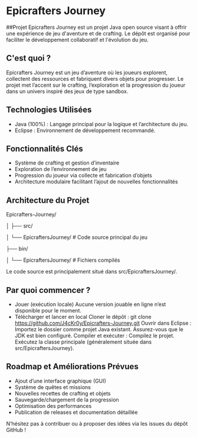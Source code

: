 # Epicrafters Journey 

##Projet 
Epicrafters Journey est un projet Java open source visant à offrir une expérience de jeu d'aventure et de crafting. 
Le dépôt est organisé pour faciliter le développement collaboratif et l'évolution du jeu. 

## C'est quoi ? 
Epicrafters Journey est un jeu d’aventure où les joueurs explorent, collectent des ressources et fabriquent divers objets pour progresser. 
Le projet met l’accent sur le crafting, l’exploration et la progression du joueur dans un univers inspiré des jeux de type sandbox. 

## Technologies Utilisées 
- Java (100%) : Langage principal pour la logique et l’architecture du jeu. 
- Eclipse : Environnement de développement recommandé. 

## Fonctionnalités Clés 
- Système de crafting et gestion d’inventaire 
- Exploration de l’environnement de jeu 
- Progression du joueur via collecte et fabrication d’objets 
- Architecture modulaire facilitant l’ajout de nouvelles fonctionnalités 

## Architecture du Projet 
Epicrafters-Journey/ 

│ ├── src/ 

│ └── EpicraftersJourney/ # Code source principal du jeu 

├── bin/ 

│ └── EpicraftersJourney/ # Fichiers compilés 

Le code source est principalement situé dans src/EpicraftersJourney/. 

## Par quoi commencer ? 
- Jouer (exécution locale) Aucune version jouable en ligne n’est disponible pour le moment. 
- Télécharger et lancer en local 
Cloner le dépôt : git clone https://github.com/J4cKr0y/Epicrafters-Journey.git 
Ouvrir dans Eclipse : Importez le dossier comme projet Java existant. 
Assurez-vous que le JDK est bien configuré. 
Compiler et exécuter : Compilez le projet. Exécutez la classe principale (généralement située dans src/EpicraftersJourney). 

## Roadmap et Améliorations Prévues 
- Ajout d’une interface graphique (GUI) 
- Système de quêtes et missions 
- Nouvelles recettes de crafting et objets 
- Sauvegarde/chargement de la progression 
- Optimisation des performances 
- Publication de releases et documentation détaillée 

N’hésitez pas à contribuer ou à proposer des idées via les issues du dépôt GitHub !